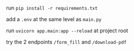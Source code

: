 run `pip install -r requirements.txt`

add a `.env` at the same level as `main.py`

run `uvicorn app.main:app --reload` at project root

try the 2 endpoints `/form_fill` and `/download-pdf`
